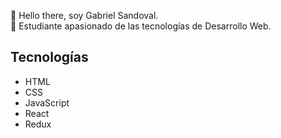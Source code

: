 
👋 Hello there, soy Gabriel Sandoval. \
👀 Estudiante apasionado de las tecnologías de Desarrollo Web.

## Tecnologías
<ul>
  <li> HTML </li>
  <li> CSS </li>
  <li> JavaScript </li>
  <li> React </li>
  <li> Redux </li>
</ul>
